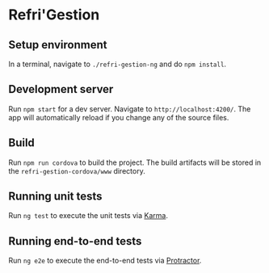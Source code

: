 # Refri'Gestion

## Setup environment

In a terminal, navigate to `./refri-gestion-ng` and do `npm install`.

## Development server

Run `npm start` for a dev server. Navigate to `http://localhost:4200/`. The app will automatically reload if you change any of the source files.

## Build

Run `npm run cordova` to build the project. The build artifacts will be stored in the `refri-gestion-cordova/www` directory.

## Running unit tests

Run `ng test` to execute the unit tests via [Karma](https://karma-runner.github.io).

## Running end-to-end tests

Run `ng e2e` to execute the end-to-end tests via [Protractor](http://www.protractortest.org/).

